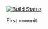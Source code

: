 [![Build Status](https://travis-ci.org/c10h22/graphql-vogels.svg?branch=master)](https://travis-ci.org/c10h22/graphql-vogels)

First commit